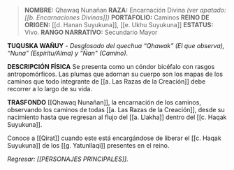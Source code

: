 > **NOMBRE:** Qhawaq Nunañan
> **RAZA:** Encarnación Divina *(ver apatado: [[b. Encarnaciones Divinas]])*
> **PORTAFOLIO:** Caminos
> **REINO DE ORIGEN:** [[d. Hanan Suyukuna]], [[e. Ukhu Suyukuna]]
> **ESTATUS:** Vivo.
> **RANGO NARRATIVO:** Secundario Mayor

**TUQUSKA WAÑUY** - _Desglosado del quechua “Qhawak” (El que observa), “Nuna” (Espíritu/Alma) y "Ñan" (Camino)._

**DESCRIPCIÓN FÍSICA**
Se presenta como un cóndor bicéfalo con rasgos antropomórficos. Las plumas que adornan su cuerpo son los mapas de los caminos que todo integrante de [[a. Las Razas de la Creación]] debe recorrer a lo largo de su vida.

**TRASFONDO**
[[Qhawaq Nunañan]], la encarnación de los caminos, observando los caminos de todas [[a. Las Razas de la Creación]], desde su nacimiento hasta que regresan al flujo del [[a. Llakha]] dentro del [[c. Haqak Suyukuna]].

Conoce a [[Qirat]] cuando este está encargándose de liberar el [[c. Haqak Suyukuna]] de los [[g. Yatunllaqi]] presentes en el reino.

*Regresar: [[PERSONAJES PRINCIPALES]].*